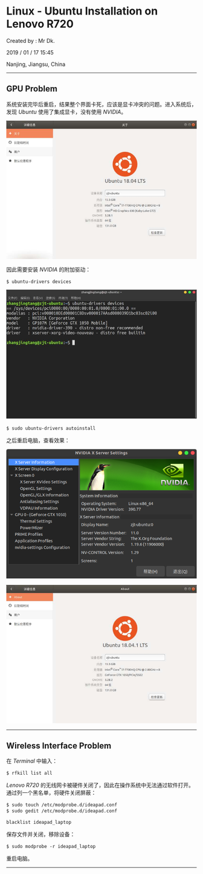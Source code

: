 # Linux - Ubuntu Installation on Lenovo R720

Created by : Mr Dk.

2019 / 01 / 17 15:45

Nanjing, Jiangsu, China

---

## GPU Problem

系统安装完毕后重启，结果整个界面卡死，应该是显卡冲突的问题。进入系统后，发现 *Ubuntu* 使用了集成显卡，没有使用 *NVIDIA*。

![ubuntu-without-nvidia](../img/ubuntu-without-nvidia.png)

因此需要安装 *NVIDIA* 的附加驱动：

```console
$ ubuntu-drivers devices
```

![ubuntu-drivers-devices](../img/ubuntu-drivers-devices.png)

```console
$ sudo ubuntu-drivers autoinstall
```

之后重启电脑，查看效果：

![ubuntu-nvidia](../img/ubuntu-nvidia.png)

![ubuntu-with-nvidia](../img/ubuntu-with-nvidia.png)

---

## Wireless Interface Problem

在 *Terminal* 中输入：

```console
$ rfkill list all
```

*Lenovo R720* 的无线网卡被硬件关闭了，因此在操作系统中无法通过软件打开。通过列一个黑名单，将硬件关闭屏蔽：

```console
$ sudo touch /etc/modprobe.d/ideapad.conf
$ sudo gedit /etc/modprobe.d/ideapad.conf 
```

```
blacklist ideapad_laptop
```

保存文件并关闭，移除设备：

```console
$ sudo modprobe -r ideapad_laptop 
```

重启电脑。

---

